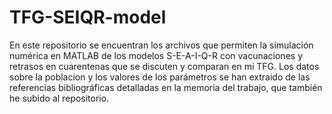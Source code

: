 # TFG-SEIQR-model
En este repositorio se encuentran los archivos que permiten la simulación numérica en MATLAB de los modelos S-E-A-I-Q-R con vacunaciones y retrasos en cuarentenas que se discuten y comparan en mi TFG. Los datos sobre la poblacion y los valores de los parámetros se han extraido de las referencias bibliográficas detalladas en la memoria del trabajo, que también he subido al repositorio.
